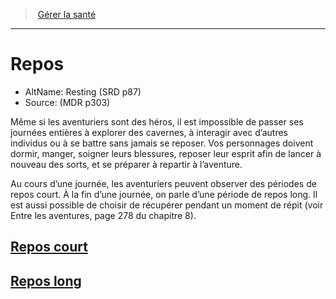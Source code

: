 ﻿---
!Items
Name: Repos
AltName: Resting (SRD p87)
Source: (MDR p303)
Id: resting_hd.md#repos
RootId: resting_hd.md
ParentLink: manage_health_hd.md
ParentName: Gérer la santé
NameLevel: 1
Attributes: {}
AttributesDictionary: >+
  {}

---
>  [Gérer la santé](hd_manage_health.md)

---


# Repos

- AltName: Resting (SRD p87)
- Source: (MDR p303)

Même si les aventuriers sont des héros, il est impossible de passer ses journées entières à explorer des cavernes, à interagir avec d’autres individus ou à se battre sans jamais se reposer. Vos personnages doivent dormir, manger, soigner leurs blessures, reposer leur esprit afin de lancer à nouveau des sorts, et se préparer à repartir à l’aventure.

Au cours d’une journée, les aventuriers peuvent observer des périodes de repos court. À la fin d’une journée, on parle d’une période de repos long. Il est aussi possible de choisir de récupérer pendant un moment de répit (voir Entre les aventures, page 278 du chapitre 8).



## [Repos court](hd_resting_repos_court.md)



## [Repos long](hd_resting_repos_long.md)

